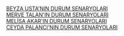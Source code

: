 [BEYZA USTA'NIN DURUM SENARYOLARI](https://github.com/beyzqusta/Healthcare/blob/main/Use%20Case%20Şablon1%20(1).pdf)<br/>
[MERVE TALAN'IN DURUM SENARYOLARI](https://github.com/beyzqusta/Healthcare/blob/main/MerveUseCase.pdf)<br/>
[MELİSA AKAR'IN DURUM SENARYOLARI](https://github.com/beyzqusta/Healthcare/blob/main/Senaryo%20ID1.pdf)<br/>
[CEYDA PALANCI'NIN DURUM SENARYOLARI](https://github.com/beyzqusta/Healthcare/blob/main/Use%20Case%20%C5%9Eablon.pdf)<br/>
